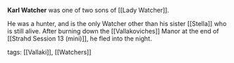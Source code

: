 **Karl Watcher** was one of two sons of [[Lady Watcher]]. 

He was a hunter, and is the only Watcher other than his sister [[Stella]] who is still alive. After burning down the [[Vallakoviches]] Manor at the end of [[Strahd Session 13 (mini)]], he fled into the night.

tags: [[Vallaki]], [[Watchers]]